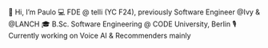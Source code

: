 👀 Hi, I’m Paulo
💻 FDE @ telli (YC F24), previously Software Engineer @Ivy & @LANCH
🎓 B.Sc. Software Engineering @ CODE University, Berlin
🎙️ Currently working on Voice AI & Recommenders mainly
